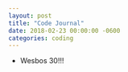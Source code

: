 ```yaml
---
layout: post
title: "Code Journal"
date: 2018-02-23 00:00:00 -0600
categories: coding
---
```


- Wesbos 30!!!
